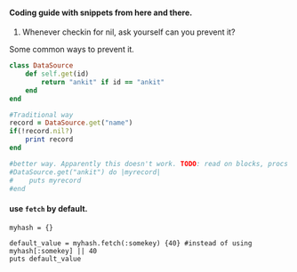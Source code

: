 #### Coding guide with snippets from here and there.

1. Whenever checkin for nil, ask yourself can you prevent it? 

Some common ways to prevent it.

```Ruby
class DataSource
    def self.get(id)
        return "ankit" if id == "ankit"
    end    
end

#Traditional way
record = DataSource.get("name")
if(!record.nil?)
    print record
end

#better way. Apparently this doesn't work. TODO: read on blocks, procs and lambdas
#DataSource.get("ankit") do |myrecord|
#    puts myrecord
#end

```

#### use `fetch` by default.

```
myhash = {}

default_value = myhash.fetch(:somekey) {40} #instead of using myhash[:somekey] || 40
puts default_value
```
